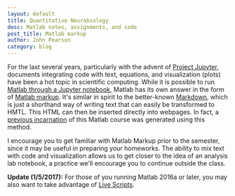 ```yaml
---
layout: default
title: Quantitative Neurobiology
desc: Matlab notes, assignments, and code
post_title: Matlab markup
author: John Pearson
category: blog
---
```


For the last several years, particularly with the advent of [Project Jupyter](http://jupyter.org), documents integrating code with text, equations, and visualization (plots) have been a hot topic in scientific computing. While it is possible to run [Matlab through a Jupyter notebook](https://github.com/Calysto/matlab_kernel), Matlab has its own answer in the form of [Matlab markup](https://www.mathworks.com/help/matlab/matlab_prog/marking-up-matlab-comments-for-publishing.html). It's similar in spirit to the better-known [Markdown](https://github.com/adam-p/markdown-here/wiki/Markdown-Cheatsheet), which is just a shorthand way of writing text that can easily be transformed to HMTL. This HTML can then be inserted directly into webpages. In fact, a [previous incarnation](http://people.duke.edu/~jmp33/matlab/) of this Matlab course was generated using this method.

I encourage you to get familiar with Matlab Markup prior to the semester, since it may be useful in preparing your homeworks. The ability to mix text with code and visualization allows us to get closer to the idea of an analysis lab notebook, a practice we'll encourage you to continue outside the class.

**Update (1/5/2017):** For those of you running Matlab 2016a or later, you may also want to take advantage of [Live Scripts](https://www.mathworks.com/help/matlab/matlab_prog/what-is-a-live-script.html).
